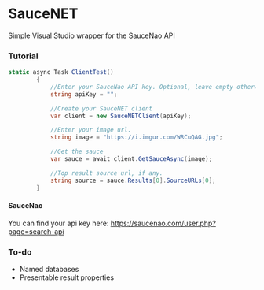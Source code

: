# SauceNET
Simple Visual Studio wrapper for the SauceNao API


### Tutorial
```cs
static async Task ClientTest()
        {
            //Enter your SauceNao API key. Optional, leave empty otherwise.
            string apiKey = "";

            //Create your SauceNET client
            var client = new SauceNETClient(apiKey);

            //Enter your image url.
            string image = "https://i.imgur.com/WRCuQAG.jpg";

            //Get the sauce
            var sauce = await client.GetSauceAsync(image);

            //Top result source url, if any.
            string source = sauce.Results[0].SourceURLs[0];
        }
```

#### SauceNao
You can find your api key here: https://saucenao.com/user.php?page=search-api

### To-do
- Named databases
- Presentable result properties
